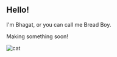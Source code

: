 ## Hello!

I'm Bhagat, or you can call me Bread Boy.

Making something soon!

![cat](https://media.giphy.com/media/HQG7QqB4DHPTfYcAQA/giphy.gif)




